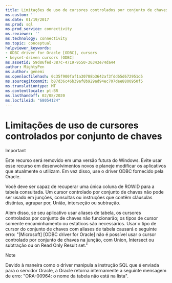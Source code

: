 ```yaml
---
title: Limitações de uso de cursores controlados por conjunto de chaves | Microsoft Docs
ms.custom: ''
ms.date: 01/19/2017
ms.prod: sql
ms.prod_service: connectivity
ms.reviewer: ''
ms.technology: connectivity
ms.topic: conceptual
helpviewer_keywords:
- ODBC driver for Oracle [ODBC], cursors
- keyset-driven cursors [ODBC]
ms.assetid: 59d86fed-387c-4719-9550-36343e74da44
author: MightyPen
ms.author: genemi
ms.openlocfilehash: 0c35f900faf1a30788b3642af3fdd65d672951d5
ms.sourcegitcommit: b87d36c46b39af8b929ad94ec707dee8800950f5
ms.translationtype: MT
ms.contentlocale: pt-BR
ms.lasthandoff: 02/08/2020
ms.locfileid: "68054124"
---
```

# <a name="limitations-of-using-keyset-driven-cursors"></a>Limitações de uso de cursores controlados por conjunto de chaves
> [!IMPORTANT]  
>  Este recurso será removido em uma versão futura do Windows. Evite usar esse recurso em desenvolvimentos novos e planeje modificar os aplicativos que atualmente o utilizam. Em vez disso, use o driver ODBC fornecido pela Oracle.  
  
 Você deve ser capaz de recuperar uma única coluna de ROWID para a tabela consultada. Um cursor controlado por conjunto de chaves não pode ser usado em junções, consultas ou instruções que contêm cláusulas distintas, agrupar por, União, interseção ou subtração.  
  
 Além disso, se seu aplicativo usar aliases de tabela, os cursores controlados por conjunto de chaves não funcionarão; os tipos de cursor somente encaminhamento ou estáticos são necessários. Usar o tipo de cursor do conjunto de chaves com aliases de tabela causará o seguinte erro: "[Microsoft] [ODBC driver for Oracle] não é possível usar o cursor controlado por conjunto de chaves na junção, com Union, Intersect ou subtração ou on Read Only Result set."  
  
> [!NOTE]  
>  Devido à maneira como o driver manipula a instrução SQL que é enviada para o servidor Oracle, a Oracle retorna internamente a seguinte mensagem de erro: "ORA-00964: o nome da tabela não está na lista".
